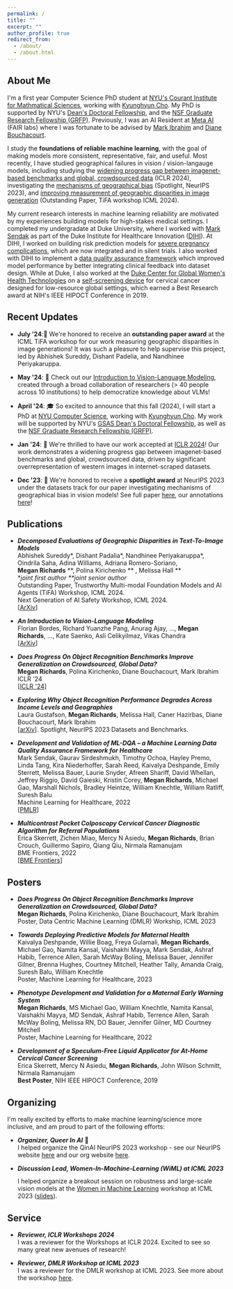 ```yaml
---
permalink: /
title: ""
excerpt: ""
author_profile: true
redirect_from: 
  - /about/
  - /about.html
---
```


## About Me
I'm a first year Computer Science PhD student at [NYU's Courant Institute for Mathmatical Sciences](https://cims.nyu.edu/dynamic/), working with [Kyunghyun Cho](https://kyunghyuncho.me/). My PhD is supported by NYU's [Dean's Doctoral Fellowship](https://gsas.nyu.edu/admissions/financial-aid/diversity-and-access-funding-programs.html), and the [NSF Graduate Research Fellowship (GRFP)](https://www.nsfgrfp.org/). Previously, I was an AI Resident at [Meta AI](https://ai.meta.com/research/) (FAIR labs) where I was fortunate to be advised by [Mark Ibrahim](https://scholar.google.com/citations?hl=en&user=AqYyoCMAAAAJ&view_op=list_works&sortby=pubdate) and [Diane Bouchacourt](https://dianebouchacourt.github.io/).   

I study the **foundations of reliable machine learning**, with the goal of making models more consistent, representative, fair, and useful. Most recently, I have studied geographical failures in vision / vision-langauge models, including studying the [widening progress gap between imagenet-based benchmarks and global, crowdsourced data](https://arxiv.org/abs/2307.13136) (ICLR 2024), investigating the [mechanisms of geographical bias](https://arxiv.org/abs/2304.05391) (Spotlight, NeurIPS 2023), and [improving measurement of geographic disparities in image generation](https://arxiv.org/abs/2406.11988) (Outstanding Paper, TiFA workshop ICML 2024).

My current research interests in machine learning reliability are motivated by my experiences building models for high-stakes medical settings. I completed my undergradate at Duke University, where I worked with [Mark Sendak](https://scholar.google.com/citations?user=U0kHK8wAAAAJ&hl=en&oi=ao) as part of the Duke Institute for Healthcare Innovation ([DIHI](https://dihi.org/projects/)). At DIHI, I worked on building risk prediction models for [severe pregnancy complications](https://static1.squarespace.com/static/59d5ac1780bd5ef9c396eda6/t/62eb0bc60a2601399afdfecf/1659571143037/108+MEWS_Abstract.pdf), which are now integrated and in silent trials. I also worked with DIHI to implement a [data quality assurance framework](https://proceedings.mlr.press/v182/sendak22a.html) which improved model performance by better integrating clinical feedback into dataset design. While at Duke, I also worked at the [Duke Center for Global Women's Health Technologies](https://www.dukegwht.org/) on a [self-screening device](https://spj.science.org/doi/full/10.34133/2022/9823184?adobe_mc=MCMID%3D14000684186094648760814905405683999528%7CMCORGID%3D242B6472541199F70A4C98A6%2540AdobeOrg%7CTS%3D1696809600) for cervical cancer designed for low-resource global settings, which earned a Best Research award at NIH's IEEE HIPOCT Conference in 2019. 

## Recent Updates
- **July '24**:🎊 We're honored to receive an **outstanding paper award** at the ICML TiFA workshop for our work measuring geographic disparities in image generations! It was such a pleasure to help supervise this project, led by Abhishek Sureddy, Dishant Padelia, and Nandhinee Periyakaruppa. 

- **May '24**: 📝 Check out our [Introduction to Vision-Language Modeling](https://arxiv.org/abs/2405.17247), created through a broad collaboration of researchers (> 40 people across 10 institutions) to help democratize knowledge about VLMs! 

- **April '24**: 🎓 So excited to announce that this fall (2024), I will start a PhD at [NYU Computer Science](https://cs.nyu.edu/home/index.html), working with [Kyunghyun Cho](https://kyunghyuncho.me/). My work will be supported by NYU's [GSAS Dean's Doctoral Fellowship](https://gsas.nyu.edu/admissions/financial-aid/diversity-and-access-funding-programs.html), as well as the [NSF Graduate Research Fellowship (GRFP)](https://www.nsfgrfp.org/). 

- **Jan '24**: 📝 We're thrilled to have our work accepted at [ICLR 2024](https://iclr.cc/Conferences/2024/CallForPapers)! Our work demonstrates a widening progress gap between imagenet-based benchmarks and global, crowdsourced data, driven by significant overrepresentation of western images in internet-scraped datasets.    
  
- **Dec '23**: 🎊 We're honored to receive a **spotlight award** at NeurIPS 2023 under the datasets track for our paper investigating mechanisms of geographical bias in vision models! See full paper [here](https://arxiv.org/abs/2304.05391), our annotations [here](https://dollarstreetfactors.metademolab.com/?at=-24%2C40.67%2C2.5)!  


## Publications
- **_Decomposed Evaluations of Geographic Disparities in Text-To-Image Models_** \
   Abhishek Sureddy*, Dishant Padalia*, Nandhinee Periyakaruppa*, Oindrila Saha, Adina Williams, Adriana Romero-Soriano, \
  **Megan Richards** **, Polina Kirichenko ** , Melissa Hall ** \
   *_joint first author_   _**joint senior author_ \
  Outstanding Paper, Trustworthy Multi-modal Foundation Models and AI Agents (TiFA) Workshop, ICML 2024. \
  Next Generation of AI Safety Workshop, ICML 2024. \
    [[ArXiv](https://arxiv.org/abs/2406.11988)]
  
- **_An Introduction to Vision-Language Modeling_** \
    Florian Bordes, Richard Yuanzhe Pang, Anurag Ajay, ..., **Megan Richards**, ..., Kate Saenko, Asli Celikyilmaz, Vikas Chandra \
    [[ArXiv](https://arxiv.org/abs/2405.17247)]
  
- **_Does Progress On Object Recognition Benchmarks Improve Generalization on Crowdsourced, Global Data?_** \
    **Megan Richards**, Polina Kirichenko, Diane Bouchacourt, Mark Ibrahim \
    ICLR '24 \
    [[ICLR '24](https://openreview.net/forum?id=rhaQbS3K3R)]

- **_Exploring Why Object Recognition Performance Degrades Across Income Levels and Geographies_** \
    Laura Gustafson, **Megan Richards**, Melissa Hall, Caner Hazirbas, Diane Bouchacourt, Mark Ibrahim \
    [[arXiv](https://arxiv.org/abs/2304.05391)]. Spotlight, NeurIPS 2023 Datasets and Benchmarks. 

- **_Development and Validation of ML-DQA – a Machine Learning Data Quality Assurance Framework for Healthcare_** \
    Mark Sendak, Gaurav Sirdeshmukh, Timothy Ochoa, Hayley Premo, Linda Tang, Kira Niederhoffer, Sarah Reed, Kaivalya Deshpande, Emily Sterrett, Melissa Bauer, Laurie Snyder, Afreen Shariff, David Whellan, Jeffrey Riggio, David Gaieski, Kristin Corey, **Megan Richards**, Michael Gao, Marshall Nichols, Bradley Heintze, William Knechtle, William Ratliff, Suresh Balu \
  Machine Learning for Healthcare, 2022 \
    [[PMLR]( https://proceedings.mlr.press/v182/sendak22a.html)]
 
- **_Multicontrast Pocket Colposcopy Cervical Cancer Diagnostic Algorithm for Referral Populations_** \
    Erica Skerrett, Zichen Miao, Mercy N Asiedu, **Megan Richards**, Brian Crouch, Guillermo Sapiro, Qiang Qiu, Nirmala Ramanujam \
    BME Frontiers, 2022 \
    [[BME Frontiers](https://downloads.spj.sciencemag.org/bmef/2022/9823184.pdf)]
  
## Posters

- **_Does Progress On Object Recognition Benchmarks Improve Generalization on Crowdsourced, Global Data?_** \
    **Megan Richards**, Polina Kirichenko, Diane Bouchacourt, Mark Ibrahim \
    Poster, Data Centric Machine Learning (DMLR) Workship, ICML 2023 

- **_Towards Deploying Predictive Models for Maternal Health_** \
    Kaivalya Deshpande, Willie Boag, Freya Gulamali, **Megan Richards**, Michael Gao, Namita Kansal, Vaishakhi Mayya, Mark Sendak, Ashraf Habib, Terrence Allen, Sarah McWay Boling, Melissa Bauer, Jennifer Gilner, Brenna Hughes, Courtney Mitchell, Heather Tally, Amanda Craig, Suresh Balu, William Knechtle \
    Poster, Machine Learning for Healthcare, 2023 
  
- **_Phenotype Development and Validation for a Maternal Early Warning System_** \
    **Megan Richards**, MS Michael Gao, William Knechtle, Namita Kansal, Vaishakhi Mayya, MD Sendak, Ashraf Habib, Terrence Allen, Sarah McWay Boling, Melissa RN, DO Bauer, Jennifer Gilner, MD Courtney Mitchell \
    Poster, Machine Learning for Healthcare, 2022 

- **_Development of a Speculum-Free Liquid Applicator for At-Home Cervical Cancer Screening_** \
    Erica Skerrett, Mercy N Asiedu, **Megan Richards**, John Wilson Schmitt, Nirmala Ramanujam \
    **Best Poster**, NIH IEEE HIPOCT Conference, 2019 

## Organizing 
I'm really excited by efforts to make machine learning/science more inclusive, and am proud to part of the following efforts: 

- **_Organizer, Queer In AI_** 🌈 \
I helped organize the QinAI NeurIPS 2023 workshop - see our NeurIPS website [here](https://www.queerinai.com/neurips-2023) and our org website [here](https://www.queerinai.com/).


- **_Discussion Lead, Women-In-Machine-Learning (WiML) at ICML 2023_** <img src="https://github.com/meganrichards3/meganrichards3.github.io/assets/31023715/dcaa9b14-911f-4c5b-a11a-c786256e35b1" width="25" height="12.5">
 \
I helped organize a breakout session on robustness and large-scale vision models at the [Women in Machine Learning](https://sites.google.com/wimlworkshop.org/wiml-unworkshop-2023/home?authuser=0) workshop at ICML 2023 ([slides](https://drive.google.com/file/d/19do6FdisYV5OFY26jH-nvbB9CihDAcBg/view?usp=sharing)). 

## Service 
- **_Reviewer, ICLR Workshops 2024_** \
  I was a reviewer for the Workshops at ICLR 2024. Excited to see so many great new avenues of research!
  
- **_Reviewer, DMLR Workshop at ICML 2023_** \
  I was a reviewer for the DMLR workshop at ICML 2023. See more about the workshop [here](https://dmlr.ai/). 
